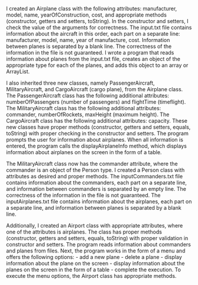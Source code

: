 I created an Airplane class with the following attributes: manufacturer, model, name, yearOfConstruction, cost, and appropriate methods (constructor, getters and setters, toString). In the constructor and setters, I check the value of the arguments for correctness. The input.txt file contains information about the aircraft in this order, each part on a separate line: manufacturer, model, name, year of manufacture, cost. Information between planes is separated by a blank line. The correctness of the information in the file is not guaranteed. I wrote a program that reads information about planes from the input.txt file, creates an object of the appropriate type for each of the planes, and adds this object to an array or ArrayList. 

I also inherited three new classes, namely PassengerAircraft, MilitaryAircraft, and CargoAircraft (cargo plane), from the Airplane class. The PassengerAircraft class has the following additional attributes: numberOfPassengers (number of passengers) and flightTime (timeflight). The MilitaryAircraft class has the following additional attributes: commander, numberOfRockets, maxHeight (maximum height). The CargoAircraft class has the following additional attributes: capacity. These new classes have proper methods (constructor, getters and setters, equals, toString) with proper checking in the constructor and setters. The program prompts the user for information about airplanes. When all information is entered, the program calls the displayAirplaneInfo method, which displays information about airplanes on the screen in the form of a table.

The MilitaryAircraft class now has the commander attribute, where the commander is an object of the Person type. I created a Person class with attributes as desired and proper methods. The inputCommanders.txt file contains information about the commanders, each part on a separate line, and information between commanders is separated by an empty line. The correctness of the information in the file is not guaranteed. The inputAirplanes.txt file contains information about the airplanes, each part on a separate line, and information between planes is separated by a blank line.

Additionally, I created an Airport class with appropriate attributes, where one of the attributes is airplanes. The class has proper methods (constructor, getters and setters, equals, toString) with proper validation in constructor and setters. The program reads information about commanders and planes from files. Next, the program works in the form of a menu and offers the following options: - add a new plane - delete a plane - display information about the plane on the screen - display information about the planes on the screen in the form of a table - complete the execution. To execute the menu options, the Airport class has appropriate methods.
